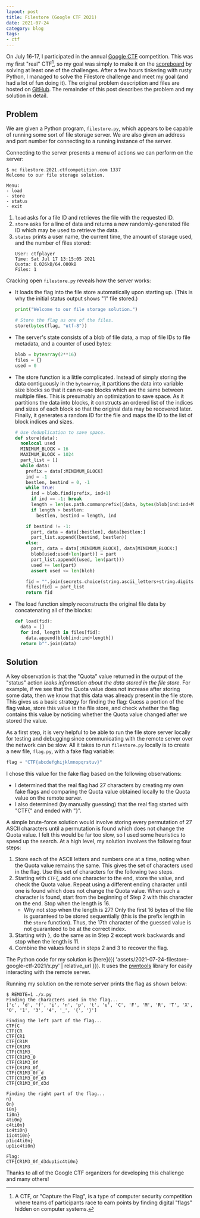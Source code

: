```yaml
---
layout: post
title: Filestore (Google CTF 2021)
date: 2021-07-24
category: blog
tags:
- ctf
---
```


On July 16-17, I participated in the annual [Google CTF](https://capturetheflag.withgoogle.com/) competition. This was my first "real" CTF[^1], so my goal was simply to make it on the [scoreboard](https://capturetheflag.withgoogle.com/scoreboard/) by solving at least one of the challenges. After a few hours tinkering with rusty Python, I managed to solve the Filestore challenge and meet my goal (and had a lot of fun doing it). The original problem description and files are hosted on [GitHub](https://github.com/google/google-ctf/tree/master/2021/quals/misc-filestore). The remainder of this post describes the problem and my solution in detail.

## Problem

We are given a Python program, `filestore.py`, which appears to be capable of running some sort of file storage server. We are also given an address and port number for connecting to a running instance of the server.

Connecting to the server presents a menu of actions we can perform on the server:

```text
$ nc filestore.2021.ctfcompetition.com 1337
Welcome to our file storage solution.

Menu:
- load
- store
- status
- exit
```

1. `load` asks for a file ID and retrieves the file with the requested ID.
2. `store` asks for a line of data and returns a new randomly-generated file ID which may be used to retrieve the data.
3. `status` prints a user name, the current time, the amount of storage used, and the number of files stored:
   ```text
   User: ctfplayer
   Time: Sat Jul 17 13:15:05 2021
   Quota: 0.026kB/64.000kB
   Files: 1
   ```
  
Cracking open `filestore.py` reveals how the server works:

- It loads the flag into the file store automatically upon starting up. (This is why the initial status output shows "1" file stored.)
  ```python
  print("Welcome to our file storage solution.")

  # Store the flag as one of the files.
  store(bytes(flag, "utf-8"))
  ```
- The server's state consists of a blob of file data, a map of file IDs to file metadata, and a counter of used bytes:
  ```python
  blob = bytearray(2**16)
  files = {}
  used = 0
  ```
- The store function is a little complicated. Instead of simply storing the data contiguously in the `bytearray`, it partitions the data into variable size blocks so that it can re-use blocks which are the same between multiple files. This is presumably an optimization to save space. As it partitions the data into blocks, it constructs an ordered list of the indices and sizes of each block so that the original data may be recovered later. Finally, it generates a random ID for the file and maps the ID to the list of block indices and sizes.
  ```python
  # Use deduplication to save space.
  def store(data):
    nonlocal used
    MINIMUM_BLOCK = 16
    MAXIMUM_BLOCK = 1024
    part_list = []
    while data:
      prefix = data[:MINIMUM_BLOCK]
      ind = -1
      bestlen, bestind = 0, -1
      while True:
        ind = blob.find(prefix, ind+1)
        if ind == -1: break
        length = len(os.path.commonprefix([data, bytes(blob[ind:ind+MAXIMUM_BLOCK])]))
        if length > bestlen:
          bestlen, bestind = length, ind

      if bestind != -1:
        part, data = data[:bestlen], data[bestlen:]
        part_list.append((bestind, bestlen))
      else:
        part, data = data[:MINIMUM_BLOCK], data[MINIMUM_BLOCK:]
        blob[used:used+len(part)] = part
        part_list.append((used, len(part)))
        used += len(part)
        assert used <= len(blob)

      fid = "".join(secrets.choice(string.ascii_letters+string.digits) for i in range(16))
      files[fid] = part_list
      return fid
  ```
- The load function simply reconstructs the original file data by concatenating all of the blocks:
  ```python
  def load(fid):
    data = []
    for ind, length in files[fid]:
      data.append(blob[ind:ind+length])
    return b"".join(data)
  ```

## Solution

A key observation is that the "Quota" value returned in the output of the "status" action *leaks information about the data stored in the file store*. For example, if we see that the Quota value does not increase after storing some data, then we know that this data was already present in the file store. This gives us a basic strategy for finding the flag: Guess a portion of the flag value, store this value in the file store, and check whether the flag contains this value by noticing whether the Quota value changed after we stored the value.

As a first step, it is very helpful to be able to run the file store server locally for testing and debugging since communicating with the remote server over the network can be slow. All it takes to run `filestore.py` locally is to create a new file, `flag.py`, with a fake flag variable:

```python
flag = "CTF{abcdefghijklmnopqrstuv}"
```

I chose this value for the fake flag based on the following observations:

- I determined that the real flag had 27 characters by creating my own fake flags and comparing the Quota value obtained locally to the Quota value on the remote server.
- I also determined (by manually guessing) that the real flag started with "CTF{" and ended with "}".

A simple brute-force solution would involve storing every permutation of 27 ASCII characters until a permutation is found which does not change the Quota value. I felt this would be far too slow, so I used some heuristics to speed up the search. At a high level, my solution involves the following four steps:

1. Store each of the ASCII letters and numbers one at a time, noting when the Quota value remains the same. This gives the set of characters used in the flag. Use this set of characters for the following two steps.
2. Starting with `CTF{`, add one character to the end, store the value, and check the Quota value. Repeat using a different ending character until one is found which does not change the Quota value. When such a character is found, start from the beginning of Step 2 with this character on the end. Stop when the length is 16.
   - Why not stop when the length is 27? Only the first 16 bytes of the file is guaranteed to be stored sequentially (this is the prefix length in the `store` function). Thus, the 17th character of the guessed value is not guaranteed to be at the correct index.
3. Starting with `}`, do the same as in Step 2 except work backwards and stop when the length is 11.
4. Combine the values found in steps 2 and 3 to recover the flag.

The Python code for my solution is [here]({{ 'assets/2021-07-24-filestore-google-ctf-2021/x.py' | relative_url }}). It uses the [pwntools](https://github.com/Gallopsled/pwntools) library for easily interacting with the remote server.

Running my solution on the remote server prints the flag as shown below:

```text
$ REMOTE=1 ./x.py
Finding the characters used in the flag...
['c', 'd', 'f', 'i', 'n', 'p', 't', 'u', 'C', 'F', 'M', 'R', 'T', 'X', '0', '1', '3', '4', '_', '{', '}']

Finding the left part of the flag...
CTF{C
CTF{CR
CTF{CR1
CTF{CR1M
CTF{CR1M3
CTF{CR1M3_
CTF{CR1M3_0
CTF{CR1M3_0f
CTF{CR1M3_0f_
CTF{CR1M3_0f_d
CTF{CR1M3_0f_d3
CTF{CR1M3_0f_d3d

Finding the right part of the flag...
n}
0n}
i0n}
ti0n}
4ti0n}
c4ti0n}
ic4ti0n}
1ic4ti0n}
p1ic4ti0n}
up1ic4ti0n}

Flag:
CTF{CR1M3_0f_d3dup1ic4ti0n}
```

Thanks to all of the Google CTF organizers for developing this challenge and many others!

[^1]: A CTF, or "Capture the Flag", is a type of computer security competition where teams of participants race to earn points by finding digital "flags" hidden on computer systems.
